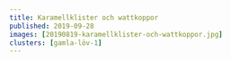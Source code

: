 ```yaml
---
title: Karamellklister och wattkoppor
published: 2019-09-28
images: [20190819-karamellklister-och-wattkoppor.jpg]
clusters: [gamla-löv-1]
---
```

